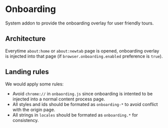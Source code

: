 # Onboarding

System addon to provide the onboarding overlay for user friendly tours.

## Architecture

Everytime `about:home` or `about:newtab` page is opened, onboarding overlay is injected into that page (if `browser.onboarding.enabled` preference is `true`).

## Landing rules

We would apply some rules:

* Avoid `chrome://` in `onbaording.js` since onboarding is intented to be injected into a normal content process page.
* All styles and ids should be formated as `onboarding-*` to avoid conflict with the origin page.
* All strings in `locales` should be formated as `onboarding.*` for consistency.

